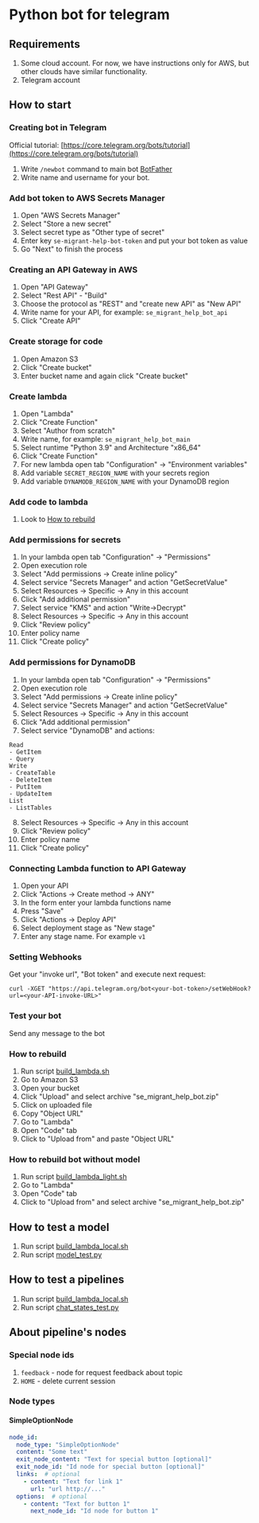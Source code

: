 # Python bot for telegram

## Requirements

1. Some cloud account. For now, we have instructions only for AWS, but other clouds have similar functionality.
2. Telegram account

## How to start

### Creating bot in Telegram

Official tutorial: [https://core.telegram.org/bots/tutorial](https://core.telegram.org/bots/tutorial)

1. Write `/newbot` command to main bot [BotFather](https://t.me/BotFather)
2. Write name and username for your bot.

### Add bot token to AWS Secrets Manager

1. Open "AWS Secrets Manager"
2. Select "Store a new secret"
3. Select secret type as "Other type of secret"
4. Enter key `se-migrant-help-bot-token` and put your bot token as value
5. Go "Next" to finish the process

### Creating an API Gateway in AWS

1. Open "API Gateway"
2. Select "Rest API" - "Build"
3. Choose the protocol as "REST" and "create new API" as "New API"
4. Write name for your API, for example: `se_migrant_help_bot_api`
5. Click "Create API"

### Create storage for code

1. Open Amazon S3
2. Click "Create bucket"
3. Enter bucket name and again click "Create bucket"

### Create lambda

1. Open "Lambda"
2. Click "Create Function"
3. Select "Author from scratch"
4. Write name, for example: `se_migrant_help_bot_main`
5. Select runtime "Python 3.9" and Architecture "x86_64"
6. Click "Create Function"
7. For new lambda open tab "Configuration" -> "Environment variables"
8. Add variable `SECRET_REGION_NAME` with your secrets region
9. Add variable `DYNAMODB_REGION_NAME` with your DynamoDB region

### Add code to lambda

1. Look to [How to rebuild](#how-to-rebuild)

### Add permissions for secrets

1. In your lambda open tab "Configuration" -> "Permissions"
2. Open execution role
3. Select "Add permissions -> Create inline policy"
4. Select service "Secrets Manager" and action "GetSecretValue"
5. Select Resources -> Specific -> Any in this account
6. Click "Add additional permission"
7. Select service "KMS" and action "Write->Decrypt"
8. Select Resources -> Specific -> Any in this account
9. Click "Review policy"
10. Enter policy name
11. Click "Create policy"

### Add permissions for DynamoDB

1. In your lambda open tab "Configuration" -> "Permissions"
2. Open execution role
3. Select "Add permissions -> Create inline policy"
4. Select service "Secrets Manager" and action "GetSecretValue"
5. Select Resources -> Specific -> Any in this account
6. Click "Add additional permission"
7. Select service "DynamoDB" and actions:
```
Read
- GetItem
- Query
Write
- CreateTable
- DeleteItem
- PutItem
- UpdateItem
List
- ListTables
```
8. Select Resources -> Specific -> Any in this account
9. Click "Review policy"
10. Enter policy name
11. Click "Create policy"

### Connecting Lambda function to API Gateway

1. Open your API
2. Click "Actions -> Create method -> ANY"
3. In the form enter your lambda functions name
4. Press "Save"
5. Click "Actions -> Deploy API"
6. Select deployment stage as "New stage"
7. Enter any stage name. For example `v1`

### Setting Webhooks

Get your "invoke url", "Bot token" and execute next request:

```
curl -XGET "https://api.telegram.org/bot<your-bot-token>/setWebHook?url=<your-API-invoke-URL>"
```

### Test your bot

Send any message to the bot

### How to rebuild

1. Run script [build_lambda.sh](build_lambda.sh)
2. Go to Amazon S3
3. Open your bucket
4. Click "Upload" and select archive "se_migrant_help_bot.zip"
5. Click on uploaded file
6. Copy "Object URL"
7. Go to "Lambda"
8. Open "Code" tab
9. Click to "Upload from" and paste "Object URL"

### How to rebuild bot without model

1. Run script [build_lambda_light.sh](build_lambda_light.sh)
2. Go to "Lambda"
3. Open "Code" tab
4. Click to "Upload from" and select archive "se_migrant_help_bot.zip"

## How to test a model

1. Run script [build_lambda_local.sh](build_lambda_local.sh)
2. Run script [model_test.py](model_test.py)

## How to test a pipelines

1. Run script [build_lambda_local.sh](build_lambda_local.sh)
2. Run script [chat_states_test.py](chat_states_test.py)

## About pipeline's nodes

### Special node ids

1. `feedback` - node for request feedback about topic
2. `HOME` - delete current session

### Node types

#### SimpleOptionNode

```yaml
node_id:
  node_type: "SimpleOptionNode"
  content: "Some text"
  exit_node_content: "Text for special button [optional]"
  exit_node_id: "Id node for special button [optional]"
  links:  # optional
    - content: "Text for link 1"
      url: "url http://..."
  options:  # optional
    - content: "Text for button 1"
      next_node_id: "Id node for button 1"
```
